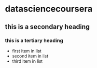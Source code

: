 # datasciencecoursera
## this is a secondary heading
### this is a tertiary heading
* first item in list 
* second item in list 
* third item in list
